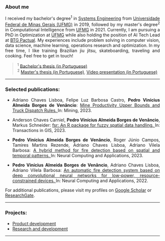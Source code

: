 ### About me

<p align="justify">
I received my bachelor's degree<sup>1</sup> in <a href="https://geesufmg.com/"> Systems Engineering</a> from <a href="https://ufmg.br/international-visitors"> Universidade Federal de Minas Gerais (UFMG)</a> in 2019, followed by my master's degree<sup>2</sup> in Computational Intelligence from <a href="https://ufmg.br/international-visitors"> UFMG</a> in 2021. Currently, I am pursuing a PhD in Optimization at <a href="https://ufmg.br/international-visitors"> UFMG</a> while also holding the position of AI Tech Lead at <a href="https://www.btgpactual.us/">BTG Pactual</a>. My experiences include problem solving in computer vision, data science, machine learning, operations research and optimization. In my free time, I like training Brazilian jiu jitsu, skateboarding, traveling and cooking. Feel free to get in touch!
</p>

> <sup>1</sup> [Bachelor's thesis (in Portuguese)](https://drive.google.com/file/d/1hKSkDOWhCb1QHvuw5hxjJC-jAoe2TGBW/view?usp=sharing)<br />
> <sup>2</sup> [Master's thesis (in Portuguese)](https://www.ppgee.ufmg.br/diss_defesas_detalhes.php?aluno=1908), [Video presentation (in Portuguese)](https://www.youtube.com/watch?v=Rf8wFbzkJQ0)<br />

***

### Selected publications:

- <p align="justify"> Adriano Chaves Lisboa, Felipe Luz Barbosa Castro, <b>Pedro Vinícius Almeida Borges de Venâncio</b>: <a href="https://www.mdpi.com/2673-6489/3/4/43"> Mine Productivity Upper Bounds and Truck Dispatch Rules. </a> In: Mining, 2023.</p>
- <p align="justify"> Anderson Chaves Carniel, <b>Pedro Vinícius Almeida Borges de Venâncio</b>, Markus Schneider: <a href="https://onlinelibrary.wiley.com/doi/10.1111/tgis.13044"> fsr: An R package for fuzzy spatial data handling. </a> In: Transactions in GIS, 2023.</p>
- <p align="justify"><b>Pedro Vinícius Almeida Borges de Venâncio</b>, Roger Júnio Campos, Tamires Martins Rezende, Adriano Chaves Lisboa, Adriano Vilela Barbosa: <a href="https://link.springer.com/article/10.1007/s00521-023-08260-2"> A hybrid method for fire detection based on spatial and temporal patterns. </a> In: Neural Computing and Applications, 2023.</p>
- <p align="justify"><b>Pedro Vinícius Almeida Borges de Venâncio</b>, Adriano Chaves Lisboa, Adriano Vilela Barbosa: <a href="https://link.springer.com/article/10.1007/s00521-022-07467-z"> An automatic fire detection system based on deep convolutional neural networks for low-power, resource-constrained devices. </a> In: Neural Computing and Applications, 2022.</p>

For additional publications, please visit my profiles on <a href="https://scholar.google.com/citations?user=yCwA-p0AAAAJ&hl=pt-BR">Google Scholar</a> or <a href="https://www.researchgate.net/profile/Pedro-Venancio-2">ResearchGate</a>.

***

### Projects:

- <a href="https://github.com/pedbrgs/pedbrgs/blob/main/projects.md#product-development">Product development</a>
- <a href="https://github.com/pedbrgs/pedbrgs/blob/main/projects.md#research-and-development">Research and development</a>
    
***
